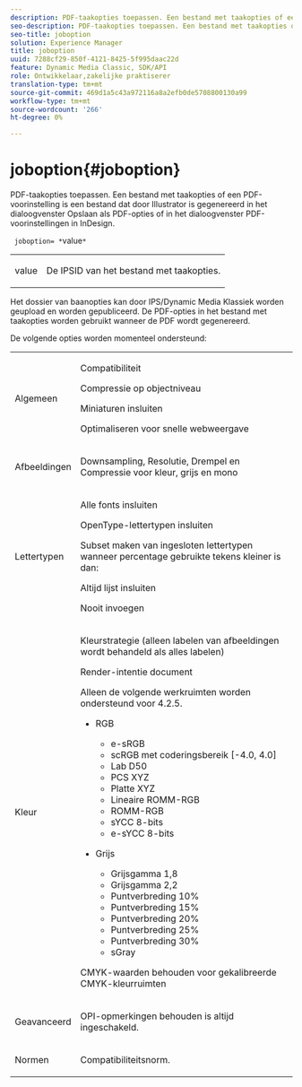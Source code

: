 ```yaml
---
description: PDF-taakopties toepassen. Een bestand met taakopties of een PDF-voorinstelling is een bestand dat door Illustrator is gegenereerd in het dialoogvenster Opslaan als PDF-opties of in het dialoogvenster PDF-voorinstellingen in InDesign.
seo-description: PDF-taakopties toepassen. Een bestand met taakopties of een PDF-voorinstelling is een bestand dat door Illustrator is gegenereerd in het dialoogvenster Opslaan als PDF-opties of in het dialoogvenster PDF-voorinstellingen in InDesign.
seo-title: joboption
solution: Experience Manager
title: joboption
uuid: 7288cf29-850f-4121-8425-5f995daac22d
feature: Dynamic Media Classic, SDK/API
role: Ontwikkelaar,zakelijke praktiserer
translation-type: tm+mt
source-git-commit: 469d1a5c43a972116a8a2efb0de5708800130a99
workflow-type: tm+mt
source-wordcount: '266'
ht-degree: 0%

---
```



# joboption{#joboption}

PDF-taakopties toepassen. Een bestand met taakopties of een PDF-voorinstelling is een bestand dat door Illustrator is gegenereerd in het dialoogvenster Opslaan als PDF-opties of in het dialoogvenster PDF-voorinstellingen in InDesign.

` joboption= *`value`*`

<table id="simpletable_BA7B58BE0B0740298D45DDEBE7832D93"> 
 <tr class="strow"> 
  <td class="stentry"> <p><span class="codeph"> <span class="varname"> value</span></span> </p> </td> 
  <td class="stentry"> <p>De IPSID van het bestand met taakopties. </p></td> 
 </tr> 
</table>

Het dossier van baanopties kan door IPS/Dynamic Media Klassiek worden geupload en worden gepubliceerd. De PDF-opties in het bestand met taakopties worden gebruikt wanneer de PDF wordt gegenereerd.

De volgende opties worden momenteel ondersteund:

<table id="simpletable_7E0AE8A06AE54A02AF0107FBEDF73D61"> 
 <tr class="strow"> 
  <td class="stentry"> <p>Algemeen </p></td> 
  <td class="stentry"> <p> Compatibiliteit </p> <p> Compressie op objectniveau </p> <p> Miniaturen insluiten </p> <p> Optimaliseren voor snelle webweergave </p> </td> 
 </tr> 
 <tr class="strow"> 
  <td class="stentry"> <p>Afbeeldingen </p></td> 
  <td class="stentry"> <p> Downsampling, Resolutie, Drempel en Compressie voor kleur, grijs en mono </p> </td> 
 </tr> 
 <tr class="strow"> 
  <td class="stentry"> <p>Lettertypen </p></td> 
  <td class="stentry"> <p> Alle fonts insluiten </p> <p> OpenType-lettertypen insluiten </p> <p> Subset maken van ingesloten lettertypen wanneer percentage gebruikte tekens kleiner is dan: </p> <p> Altijd lijst insluiten </p> <p> Nooit invoegen </p> </td> 
 </tr> 
 <tr class="strow"> 
  <td class="stentry"> <p>Kleur </p></td> 
  <td class="stentry"> <p> Kleurstrategie (alleen labelen van afbeeldingen wordt behandeld als alles labelen) </p> <p> Render-intentie document </p> <p> Alleen de volgende werkruimten worden ondersteund voor 4.2.5. </p> <p> 
    <ul id="ul_3F3EFDFB6A3340978AE31DEDF0FDA2C8"> 
     <li id="li_17A9FA99D6CA4C5182E383A85F0E3C90"> RGB <p> 
       <ul id="ul_1DD0C264DA1248319E751ADD18140C6D"> 
        <li id="li_B91B4D0C1D80442EB8690933AFA1F093"> e-sRGB </li> 
        <li id="li_D7F8C500DF5E4CBC8FFA4FEFB8E4E036"> scRGB met coderingsbereik [-4.0, 4.0] </li> 
        <li id="li_942CD69732984E16A71C2F75EC5B5245"> Lab D50 </li> 
        <li id="li_7063B9E98D1E4946AC8F0EF7BC988806"> PCS XYZ </li> 
        <li id="li_5809447576B147B68630C4B7EC2E7870"> Platte XYZ </li> 
        <li id="li_3B5DA42A04124A6BAA12343AFC19F620">Lineaire ROMM-RGB </li> 
        <li id="li_DEC3028FA9C34176B761D12B7179B44F">ROMM-RGB </li> 
        <li id="li_3E7E7C4A680C4E3EADE0A26048ECF1F4"> sYCC 8-bits </li> 
        <li id="li_16A615C9A74D443AB3C63B3FE3AB5443"> e-sYCC 8-bits </li> 
       </ul> </p> </li> 
     <li id="li_AFA6D4D8C0624AA495E2EB2F0F0C7F7B">Grijs <p> 
       <ul id="ul_945389DD426F44C09EB9C7F23933CB77"> 
        <li id="li_DB0AE3DFFC184480BB91666FF1BB4776">Grijsgamma 1,8 </li> 
        <li id="li_755C556ED94740D1BD30EBE67018E074">Grijsgamma 2,2 </li> 
        <li id="li_67437440AFB54B7686333A55233AA87F">Puntverbreding 10% </li> 
        <li id="li_0D6CA6004EC84048B5F2198406F4F343">Puntverbreding 15% </li> 
        <li id="li_1AFD11C23AB147978559D8F00BFB3142">Puntverbreding 20% </li> 
        <li id="li_6CD5ACEF6B0B49E8BACA8264FE0E9C44"> Puntverbreding 25% </li> 
        <li id="li_AB5F1FA7111041BD82353E02A284A546">Puntverbreding 30% </li> 
        <li id="li_7433278AE8054AD28BD38A0A6E4EF7EF"> sGray </li> 
       </ul> </p> </li> 
    </ul> </p> <p> CMYK-waarden behouden voor gekalibreerde CMYK-kleurruimten </p> </td> 
 </tr> 
 <tr class="strow"> 
  <td class="stentry"> <p>Geavanceerd </p></td> 
  <td class="stentry"> <p>OPI-opmerkingen behouden is altijd ingeschakeld. </p></td> 
 </tr> 
 <tr class="strow"> 
  <td class="stentry"> <p>Normen </p></td> 
  <td class="stentry"> <p>Compatibiliteitsnorm. </p></td> 
 </tr> 
</table>

